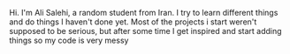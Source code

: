 Hi.
I'm Ali Salehi, a random student from Iran.
I try to learn different things and do things I haven't done yet.
Most of the projects i start weren't supposed to be serious, but after some time 
I get inspired and start adding things so my code is very messy
